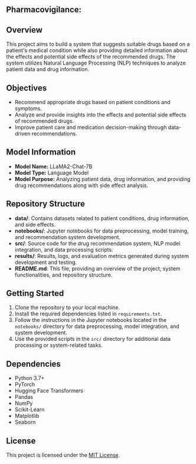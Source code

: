 ## Pharmacovigilance:

## Overview
This project aims to build a system that suggests suitable drugs based on a patient's medical condition while also providing detailed information about the effects and potential side effects of the recommended drugs. The system utilizes Natural Language Processing (NLP) techniques to analyze patient data and drug information.

## Objectives
- Recommend appropriate drugs based on patient conditions and symptoms.
- Analyze and provide insights into the effects and potential side effects of recommended drugs.
- Improve patient care and medication decision-making through data-driven recommendations.

## Model Information
- **Model Name:** LLaMA2-Chat-7B
- **Model Type:** Language Model
- **Model Purpose:** Analyzing patient data, drug information, and providing drug recommendations along with side effect analysis.

## Repository Structure
- **data/**: Contains datasets related to patient conditions, drug information, and side effects.
- **notebooks/**: Jupyter notebooks for data preprocessing, model training, and recommendation system development.
- **src/**: Source code for the drug recommendation system, NLP model integration, and data processing scripts.
- **results/**: Results, logs, and evaluation metrics generated during system development and testing.
- **README.md**: This file, providing an overview of the project, system functionalities, and repository structure.

## Getting Started
1. Clone the repository to your local machine.
2. Install the required dependencies listed in `requirements.txt`.
3. Follow the instructions in the Jupyter notebooks located in the `notebooks/` directory for data preprocessing, model integration, and system development.
4. Use the provided scripts in the `src/` directory for additional data processing or system-related tasks.

## Dependencies
- Python 3.7+
- PyTorch
- Hugging Face Transformers
- Pandas
- NumPy
- Scikit-Learn
- Matplotlib
- Seaborn

## License
This project is licensed under the [MIT License](LICENSE).
